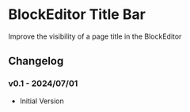 # BlockEditor Title Bar

Improve the visibility of a page title in the BlockEditor

## Changelog

### v0.1 - 2024/07/01

* Initial Version